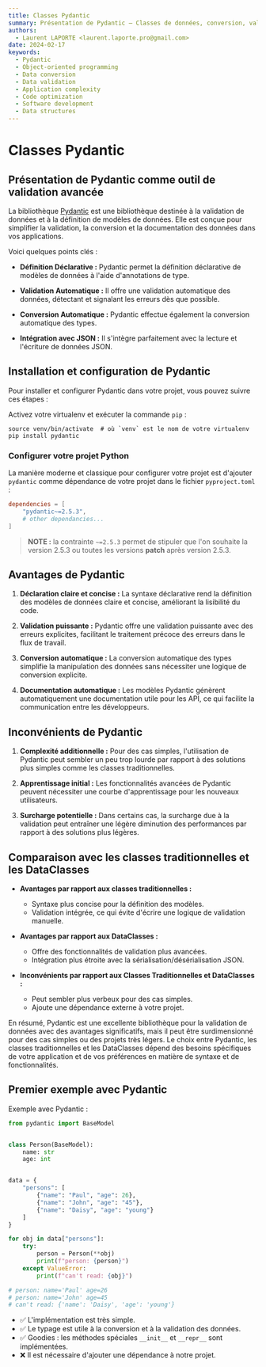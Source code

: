 ```yaml
---
title: Classes Pydantic
summary: Présentation de Pydantic — Classes de données, conversion, validation et plus…
authors:
  - Laurent LAPORTE <laurent.laporte.pro@gmail.com>
date: 2024-02-17
keywords:
  - Pydantic
  - Object-oriented programming
  - Data conversion
  - Data validation
  - Application complexity
  - Code optimization
  - Software development
  - Data structures
---
```


# Classes Pydantic

## Présentation de Pydantic comme outil de validation avancée

La bibliothèque [Pydantic](https://docs.pydantic.dev/latest/) est une bibliothèque destinée à la validation de données et à la définition de modèles de données.
Elle est conçue pour simplifier la validation, la conversion et la documentation des données dans vos applications.

Voici quelques points clés :

- **Définition Déclarative :** Pydantic permet la définition déclarative de modèles de données à l'aide d'annotations de type.

- **Validation Automatique :** Il offre une validation automatique des données, détectant et signalant les erreurs dès que possible.

- **Conversion Automatique :** Pydantic effectue également la conversion automatique des types.

- **Intégration avec JSON :** Il s'intègre parfaitement avec la lecture et l'écriture de données JSON.

## Installation et configuration de Pydantic

Pour installer et configurer Pydantic dans votre projet, vous pouvez suivre ces étapes :

Activez votre virtualenv et exécuter la commande `pip` :

```shell
source venv/bin/activate  # où `venv` est le nom de votre virtualenv
pip install pydantic
```

### Configurer votre projet Python

La manière moderne et classique pour configurer votre projet est d'ajouter `pydantic` comme dépendance de votre projet
dans le fichier `pyproject.toml` :


```toml
dependencies = [
    "pydantic~=2.5.3",
    # other dependancies...
]
```

> **NOTE :** la contrainte `~=2.5.3` permet de stipuler que l'on souhaite la version 2.5.3 ou
> toutes les versions **patch** après version 2.5.3.

## Avantages de Pydantic

1. **Déclaration claire et concise :** La syntaxe déclarative rend la définition des modèles de données claire et concise, améliorant la lisibilité du code.

2. **Validation puissante :** Pydantic offre une validation puissante avec des erreurs explicites, facilitant le traitement précoce des erreurs dans le flux de travail.

3. **Conversion automatique :** La conversion automatique des types simplifie la manipulation des données sans nécessiter une logique de conversion explicite.

4. **Documentation automatique :** Les modèles Pydantic génèrent automatiquement une documentation utile pour les API, ce qui facilite la communication entre les développeurs.

## Inconvénients de Pydantic

1. **Complexité additionnelle :** Pour des cas simples, l'utilisation de Pydantic peut sembler un peu trop lourde par rapport à des solutions plus simples comme les classes traditionnelles.

2. **Apprentissage initial :** Les fonctionnalités avancées de Pydantic peuvent nécessiter une courbe d'apprentissage pour les nouveaux utilisateurs.

3. **Surcharge potentielle :** Dans certains cas, la surcharge due à la validation peut entraîner une légère diminution des performances par rapport à des solutions plus légères.

## Comparaison avec les classes traditionnelles et les DataClasses

- **Avantages par rapport aux classes traditionnelles :**
  - Syntaxe plus concise pour la définition des modèles.
  - Validation intégrée, ce qui évite d'écrire une logique de validation manuelle.

- **Avantages par rapport aux DataClasses :**
  - Offre des fonctionnalités de validation plus avancées.
  - Intégration plus étroite avec la sérialisation/désérialisation JSON.

- **Inconvénients par rapport aux Classes Traditionnelles et DataClasses :**
  - Peut sembler plus verbeux pour des cas simples.
  - Ajoute une dépendance externe à votre projet.

En résumé, Pydantic est une excellente bibliothèque pour la validation de données avec des avantages significatifs, mais il peut être surdimensionné pour des cas simples ou des projets très légers.
Le choix entre Pydantic, les classes traditionnelles et les DataClasses dépend des besoins spécifiques de votre application et de vos préférences en matière de syntaxe et de fonctionnalités.

## Premier exemple avec Pydantic

Exemple avec Pydantic :

```python
from pydantic import BaseModel


class Person(BaseModel):
    name: str
    age: int


data = {
    "persons": [
        {"name": "Paul", "age": 26},
        {"name": "John", "age": "45"},
        {"name": "Daisy", "age": "young"}
    ]
}

for obj in data["persons"]:
    try:
        person = Person(**obj)
        print(f"person: {person}")
    except ValueError:
        print(f"can't read: {obj}")

# person: name='Paul' age=26
# person: name='John' age=45
# can't read: {'name': 'Daisy', 'age': 'young'}
```

- ✅ L'implémentation est très simple.
- ✅ Le typage est utile à la conversion et à la validation des données.
- ✅ Goodies : les méthodes spéciales `__init__` et `__repr__` sont implémentées.
- ❌ Il est nécessaire d'ajouter une dépendance à notre projet.

